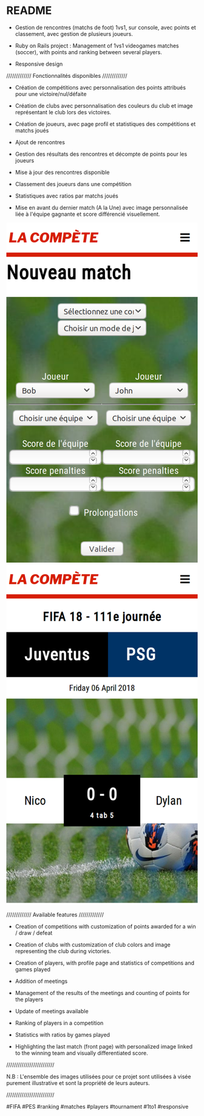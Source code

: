 # README

- Gestion de rencontres (matchs de foot) 1vs1, sur console, avec points et classement, avec gestion de plusieurs joueurs.

- Ruby on Rails project : Management of 1vs1 videogames matches (soccer), with points and ranking between several players.

- Responsive design

///////////// Fonctionnalités disponibles /////////////
- Création de compétitions avec personnalisation des points attribués pour une victoire/nul/défaite
- Création de clubs avec personnalisation des couleurs du club et image représentant le club lors des victoires.
- Création de joueurs, avec page profil et statistiques des compétitions et matchs joués

- Ajout de rencontres
- Gestion des résultats des rencontres et décompte de points pour les joueurs  
- Mise à jour des rencontres disponible
- Classement des joueurs dans une compétition
- Statistiques avec ratios par matchs joués

- Mise en avant du dernier match (A la Une) avec image personnalisée liée à l'équipe gagnante et score différencié visuellement.

![image alt >](/app/assets/images/Capture_new_match.png) 
![demo Résultat match](/app/assets/images/Capture_show_match.png)

///////////// Available features  /////////////

- Creation of competitions with customization of points awarded for a win / draw / defeat
- Creation of clubs with customization of club colors and image representing the club during victories.
- Creation of players, with profile page and statistics of competitions and games played

- Addition of meetings
- Management of the results of the meetings and counting of points for the players
- Update of meetings available
- Ranking of players in a competition
- Statistics with ratios by games played

- Highlighting the last match (front page) with personalized image linked to the winning team and visually differentiated score.

/////////////////////////

N.B : L'ensemble des images utilisées pour ce projet sont utilisées à visée purement illustrative et sont la propriété de leurs auteurs.

/////////////////////////

 #FIFA #PES #ranking #matches #players #tournament #1to1 #responsive
